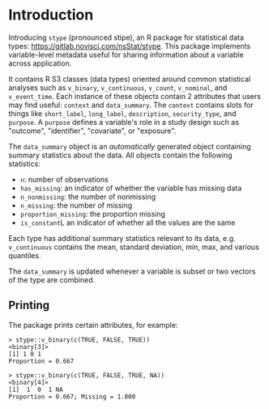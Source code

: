 # Introduction

Introducing `stype` (pronounced stipe), an R package for statistical data types: https://gitlab.novisci.com/nsStat/stype. This package implements variable-level metadata useful for sharing information about a variable across application. 

It contains R S3 classes (data types) oriented around common statistical analyses such as `v_binary`, `v_continuous`, `v_count`, `v_nominal`, and `v_event_time`.  Each instance of these objects contain 2 attributes that users may find useful: `context` and `data_summary`. The `context` contains slots for things like `short_label`, `long_label`, `description`, `security_type`, and `purpose`. A `purpose` defines a variable's role in a study design such as "outcome", "identifier", "covariate", or "exposure".

The `data_summary` object is an *automatically* generated object containing summary statistics about the data. All objects contain the following statistics:

* `n`: number of observations 
* `has_missing`: an indicator of whether the variable has missing data
* `n_nonmissing`: the number of nonmissing
* `n_missing`: the number of missing
* `proportion_missing`: the proportion missing
* `is_constant`L an indicator of whether all the values are the same

Each type has additional summary statistics relevant to its data, e.g. `v_continuous` contains the mean, standard deviation, min, max, and various quantiles.

The `data_summary` is updated whenever a variable is subset or two vectors of the type are combined.

## Printing

The package prints certain attributes, for example:

```
> stype::v_binary(c(TRUE, FALSE, TRUE))
<binary[3]>
[1] 1 0 1
Proportion = 0.667
```

```
> stype::v_binary(c(TRUE, FALSE, TRUE, NA))
<binary[4]>
[1]  1  0  1 NA
Proportion = 0.667; Missing = 1.000
```

